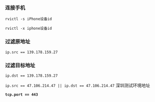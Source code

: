 ### 连接手机

`rvictl -s iPhone设备id`

`rvictl -x iphone设备id`

### 过滤原地址

`ip.src == 139.178.159.27`

### 过滤目标地址

`ip.dst == 139.178.159.27`

`ip.src == 47.106.214.47 || ip.dst == 47.106.214.47` 深圳测试环境地址

**`tcp.port == 443`**